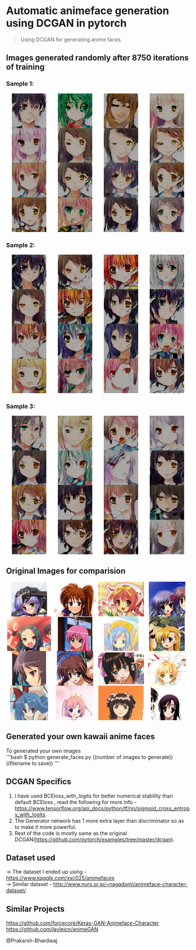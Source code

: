 # Automatic animeface generation using DCGAN in pytorch  
> Using DCGAN for generating anime faces.  
  
## Images generated randomly after 8750 iterations of training  
### Sample 1:    
![Generated Animefaces](Imgs/faces.png)  
  
### Sample 2:  
![Generated Animefaces](Imgs/test.png)  
  
### Sample 3:  
![Generated Animefaces](Imgs/yo.png)  

## Original Images for comparision    
![Some original images for comparision](Imgs/original.png)

## Generated your own kawaii anime faces  
To generated your own images  
'''bash
$ python generate_faces.py ((number of images to generate)) ((filename to save))
'''
## DCGAN Specifics  
1. I have used BCEloss_with_logits for better numerical stablilty than default BCEloss , read the following for more info - https://www.tensorflow.org/api_docs/python/tf/nn/sigmoid_cross_entropy_with_logits.  
2. The Generator network has 1 more extra layer than discriminator so as to make it more powerful.  
3. Rest of the code is mostly same as the original DCGAN(https://github.com/pytorch/examples/tree/master/dcgan).  


## Dataset used
-> The dataset I ended up using - https://www.kaggle.com/xxc025/animefaces  
-> Similar dataset - http://www.nurs.or.jp/~nagadomi/animeface-character-dataset/  

## Similar Projects    
https://github.com/forcecore/Keras-GAN-Animeface-Character  
https://github.com/jayleicn/animeGAN  

@Prakarsh-Bhardwaj
